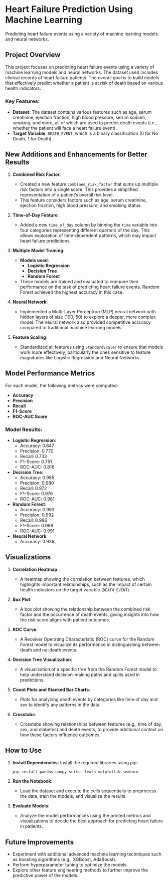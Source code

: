 # Heart Failure Prediction Using Machine Learning
Predicting heart failure events using a variety of machine learning models and neural networks.
## Project Overview

This project focuses on predicting heart failure events using a variety of machine learning models and neural networks. The dataset used includes clinical records of heart failure patients. The overall goal is to build models that effectively predict whether a patient is at risk of death based on various health indicators.

### Key Features:
- **Dataset**: The dataset contains various features such as age, serum creatinine, ejection fraction, high blood pressure, serum sodium, smoking, and more, all of which are used to predict death events (i.e., whether the patient will face a heart failure event).
- **Target Variable**: `DEATH_EVENT`, which is a binary classification (0 for No Death, 1 for Death).

## New Additions and Enhancements for Better Results

1. **Combined Risk Factor**:
   - Created a new feature `combined_risk_factor` that sums up multiple risk factors into a single score. This provides a simplified representation of a patient’s overall risk level.
   - This feature considers factors such as age, serum creatinine, ejection fraction, high blood pressure, and smoking status.

2. **Time-of-Day Feature**:
   - Added a new `time_of_day` column by binning the `time` variable into four categories representing different quarters of the day. This allows exploration of time-dependent patterns, which may impact heart failure predictions.

3. **Multiple Model Training**:
   - **Models used**:
     - **Logistic Regression**
     - **Decision Tree**
     - **Random Forest**
   - These models are trained and evaluated to compare their performance on the task of predicting heart failure events. Random Forest achieved the highest accuracy in this case.

4. **Neural Network**:
   - Implemented a Multi-Layer Perceptron (MLP) neural network with hidden layers of size (100, 50) to explore a deeper, more complex model. The neural network also provided competitive accuracy compared to traditional machine learning models.

5. **Feature Scaling**:
   - Standardized all features using `StandardScaler` to ensure that models work more effectively, particularly the ones sensitive to feature magnitudes like Logistic Regression and Neural Networks.

## Model Performance Metrics

For each model, the following metrics were computed:
- **Accuracy**
- **Precision**
- **Recall**
- **F1-Score**
- **ROC-AUC Score**

### Model Results:
- **Logistic Regression**:
  - Accuracy: 0.847
  - Precision: 0.770
  - Recall: 0.733
  - F1-Score: 0.751
  - ROC-AUC: 0.816
- **Decision Tree**:
  - Accuracy: 0.985
  - Precision: 0.980
  - Recall: 0.972
  - F1-Score: 0.976
  - ROC-AUC: 0.981
- **Random Forest**:
  - Accuracy: 0.993
  - Precision: 0.992
  - Recall: 0.986
  - F1-Score: 0.989
  - ROC-AUC: 0.991
- **Neural Network**:
  - Accuracy: 0.936

## Visualizations

1. **Correlation Heatmap**:
   - A heatmap showing the correlation between features, which highlights important relationships, such as the impact of certain health indicators on the target variable (`DEATH_EVENT`).

2. **Box Plot**:
   - A box plot showing the relationship between the combined risk factor and the occurrence of death events, giving insights into how the risk score aligns with patient outcomes.

3. **ROC Curve**:
   - A Receiver Operating Characteristic (ROC) curve for the Random Forest model to visualize its performance in distinguishing between death and no-death events.

4. **Decision Tree Visualization**:
   - A visualization of a specific tree from the Random Forest model to help understand decision-making paths and splits used in predictions.

5. **Count Plots and Stacked Bar Charts**:
   - Plots for analyzing death events by categories like time of day and sex to identify any patterns in the data.

6. **Crosstabs**:
   - Crosstabs showing relationships between features (e.g., time of day, sex, and diabetes) and death events, to provide additional context on how these factors influence outcomes.

## How to Use

1. **Install Dependencies**:
   Install the required libraries using pip:
   ```bash
   pip install pandas numpy scikit-learn matplotlib seaborn
   ```

2. **Run the Notebook**:
   - Load the dataset and execute the cells sequentially to preprocess the data, train the models, and visualize the results.

3. **Evaluate Models**:
   - Analyze the model performances using the printed metrics and visualizations to decide the best approach for predicting heart failure in patients.

## Future Improvements
- Experiment with additional advanced machine learning techniques such as boosting algorithms (e.g., XGBoost, AdaBoost).
- Perform hyperparameter tuning to optimize the models.
- Explore other feature engineering methods to further improve the predictive power of the models.

